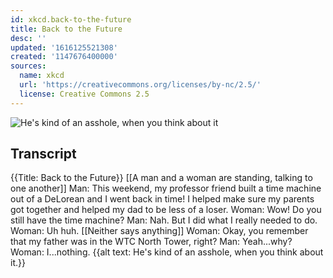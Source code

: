 ```yaml
---
id: xkcd.back-to-the-future
title: Back to the Future
desc: ''
updated: '1616125521308'
created: '1147676400000'
sources:
  name: xkcd
  url: 'https://creativecommons.org/licenses/by-nc/2.5/'
  license: Creative Commons 2.5
---
```

![He's kind of an asshole, when you think about it](https://imgs.xkcd.com/comics/back_to_the_future.jpg)

## Transcript
{{Title: Back to the Future}}
[[A man and a woman are standing, talking to one another]]
Man: This weekend, my professor friend built a time machine out of a DeLorean and I went back in time! I helped make sure my parents got together and helped my dad to be less of a loser.
Woman: Wow! Do you still have the time machine?
Man: Nah. But I did what I really needed to do.
Woman: Uh huh.
[[Neither says anything]]
Woman: Okay, you remember that my father was in the WTC North Tower, right? 
Man: Yeah...why?
Woman: I...nothing.
{{alt text: He's kind of an asshole, when you think about it.}}
